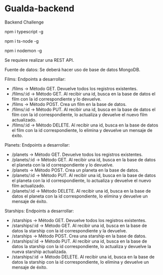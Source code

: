 # Gualda-backend

Backend Challenge

npm i typescript -g

npm i ts-node -g

npm i nodemon -g

Se requiere realizar una REST API.

Fuente de datos:
Se deberá hacer uso de base de datos MongoDB.

Films:
Endpoints a desarrollar:

- /films -> Método GET. Devuelve todos los registros existentes.
- /films/:id -> Método GET. Al recibir una id, busca en la base de datos el film con la
  id correspondiente y lo devuelve.
- /films -> Método POST. Crea un film en la base de datos.
- /films/:id -> Método PUT. Al recibir una id, busca en la base de datos el film con la
  id correspondiente, lo actualiza y devuelve el nuevo film actualizado.
- /films/:id -> Método DELETE. Al recibir una id, busca en la base de datos el film con
  la id correspondiente, lo elimina y devuelve un mensaje de éxito.

Planets:
Endpoints a desarrollar:

- /planets -> Método GET. Devuelve todos los registros existentes.
- /planets/:id -> Método GET. Al recibir una id, busca en la base de datos el planeta
  con la id correspondiente y lo devuelve.
- /planets -> Método POST. Crea un planeta en la base de datos.
- /planets/:id -> Método PUT. Al recibir una id, busca en la base de datos el planeta
  con la id correspondiente, lo actualiza y devuelve el nuevo film actualizado.
- /planets/:id -> Método DELETE. Al recibir una id, busca en la base de datos el
  planeta con la id correspondiente, lo elimina y devuelve un mensaje de éxito.

Starships:
Endpoints a desarrollar:

- /starships -> Método GET. Devuelve todos los registros existentes.
- /starships/:id -> Método GET. Al recibir una id, busca en la base de datos la
  starship con la id correspondiente y la devuelve.
- /starships -> Método POST. Crea una starship en la base de datos.
- /starships/:id -> Método PUT. Al recibir una id, busca en la base de datos la
  starship con la id correspondiente, lo actualiza y devuelve la nueva starship
  actualizada.
- /starships/:id -> Método DELETE. Al recibir una id, busca en la base de datos la
  starship con la id correspondiente, lo elimina y devuelve un mensaje de éxito.
